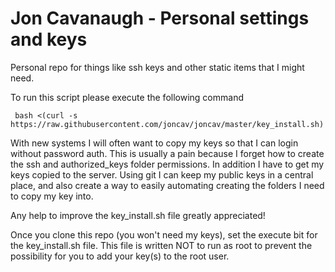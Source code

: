 # Jon Cavanaugh - Personal settings and keys
Personal repo for things like ssh keys and other static items that I might need.

To run this script please execute the following command

` bash <(curl -s https://raw.githubusercontent.com/joncav/joncav/master/key_install.sh)`

With new systems I will often want to copy my keys so that I can login without password auth. This is usually a pain because I forget how to create the ssh and authorized_keys folder permissions. In addition I have to get my keys copied to the server. Using git I can keep my public keys in a central place, and also create a way to easily automating creating the folders I need to copy my key into. 

Any help to improve the key_install.sh file greatly appreciated!

Once you clone this repo (you won't need my keys), set the execute bit for the key_install.sh file. This file is written NOT to run as root to prevent the possibility for you to add your key(s) to the root user.
